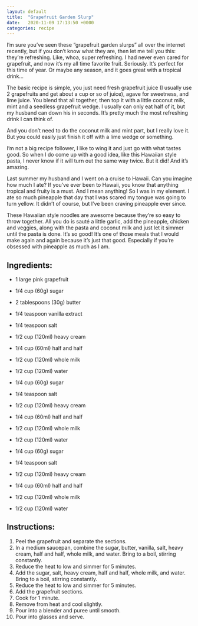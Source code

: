 ```yaml
---
layout: default
title:  "Grapefruit Garden Slurp"
date:   2020-11-09 17:13:50 +0000
categories: recipe
---
```

I’m sure you’ve seen these “grapefruit garden slurps” all over the internet recently, but if you don’t know what they are, then let me tell you this: they’re refreshing. Like, whoa, super refreshing. I had never even cared for grapefruit, and now it’s my all time favorite fruit. Seriously. It’s perfect for this time of year. Or maybe any season, and it goes great with a tropical drink…

The basic recipe is simple, you just need fresh grapefruit juice (I usually use 2 grapefruits and get about a cup or so of juice), agave for sweetness, and lime juice. You blend that all together, then top it with a little coconut milk, mint and a seedless grapefruit wedge. I usually can only eat half of it, but my husband can down his in seconds. It’s pretty much the most refreshing drink I can think of.

And you don’t need to do the coconut milk and mint part, but I really love it. But you could easily just finish it off with a lime wedge or something.

I’m not a big recipe follower, I like to wing it and just go with what tastes good. So when I do come up with a good idea, like this Hawaiian style pasta, I never know if it will turn out the same way twice. But it did! And it’s amazing.

Last summer my husband and I went on a cruise to Hawaii. Can you imagine how much I ate? If you’ve ever been to Hawaii, you know that anything tropical and fruity is a must. And I mean anything! So I was in my element. I ate so much pineapple that day that I was scared my tongue was going to turn yellow. It didn’t of course, but I’ve been craving pineapple ever since.

These Hawaiian style noodles are awesome because they’re so easy to throw together. All you do is sauté a little garlic, add the pineapple, chicken and veggies, along with the pasta and coconut milk and just let it simmer until the pasta is done. It’s so good! It’s one of those meals that I would make again and again because it’s just that good. Especially if you’re obsessed with pineapple as much as I am.


## Ingredients:

- 1 large pink grapefruit

- 1/4 cup (60g) sugar

- 2 tablespoons (30g) butter

- 1/4 teaspoon vanilla extract

- 1/4 teaspoon salt

- 1/2 cup (120ml) heavy cream

- 1/4 cup (60ml) half and half

- 1/2 cup (120ml) whole milk

- 1/2 cup (120ml) water

- 1/4 cup (60g) sugar

- 1/4 teaspoon salt

- 1/2 cup (120ml) heavy cream

- 1/4 cup (60ml) half and half

- 1/2 cup (120ml) whole milk

- 1/2 cup (120ml) water

- 1/4 cup (60g) sugar

- 1/4 teaspoon salt

- 1/2 cup (120ml) heavy cream

- 1/4 cup (60ml) half and half

- 1/2 cup (120ml) whole milk

- 1/2 cup (120ml) water

## Instructions:

1. Peel the grapefruit and separate the sections.
2. In a medium saucepan, combine the sugar, butter, vanilla, salt, heavy cream, half and half, whole milk, and water. Bring to a boil, stirring constantly.
3. Reduce the heat to low and simmer for 5 minutes.
4. Add the sugar, salt, heavy cream, half and half, whole milk, and water. Bring to a boil, stirring constantly.
5. Reduce the heat to low and simmer for 5 minutes.
6. Add the grapefruit sections.
7. Cook for 1 minute.
8. Remove from heat and cool slightly.
9. Pour into a blender and puree until smooth.
10. Pour into glasses and serve.

